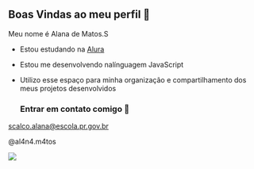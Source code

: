 ## Boas Vindas ao meu perfil 🖤

Meu nome é Alana de Matos.S

- Estou estudando na [Alura](https://www.alura.com.br)
- Estou me desenvolvendo nalínguagem JavaScript
- Utilizo esse espaço para minha organização e compartilhamento dos meus projetos desenvolvidos

  ### Entrar em contato comigo 📧
  
scalco.alana@escola.pr.gov.br

@al4n4.m4tos 

![](https://media1.tenor.com/m/ZjMt0YiJYWMAAAAC/dancing-cat-dance.gif)
